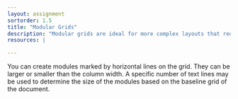 ```yaml
---
layout: assignment
sortorder: 1.5
title: "Modular Grids"
description: "Modular grids are ideal for more complex layouts that require versatility to place varied types of content."
resources: |

---
```

You can create modules marked by horizontal lines on the grid. They can be larger or smaller than the column width. A specific number of text lines may be used to determine the size of the modules based on the baseline grid of the document.